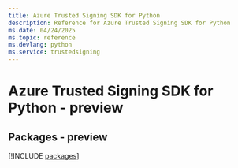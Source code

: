 ```yaml
---
title: Azure Trusted Signing SDK for Python
description: Reference for Azure Trusted Signing SDK for Python
ms.date: 04/24/2025
ms.topic: reference
ms.devlang: python
ms.service: trustedsigning
---
```

# Azure Trusted Signing SDK for Python - preview
## Packages - preview
[!INCLUDE [packages](trusted-signing-index.md)]